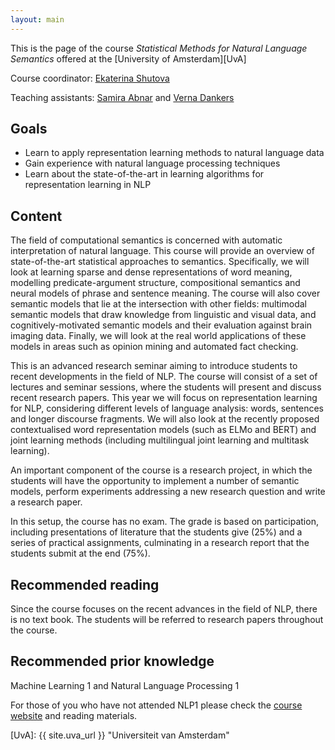 ```yaml
---
layout: main
---
```


This is the page of the course *Statistical Methods for Natural Language Semantics* offered at the [University of Amsterdam][UvA]

Course coordinator: [Ekaterina Shutova](//www.cl.cam.ac.uk/~es407/)

Teaching assistants: [Samira Abnar](mailto:s.abnar@uva.nl) and [Verna Dankers](mailto:verna.dankers@student.uva.nl)

## Goals

- Learn to apply representation learning methods to natural language data
- Gain experience with natural language processing techniques
- Learn about the state-of-the-art in learning algorithms for representation learning in NLP

## Content

The field of computational semantics is concerned with automatic interpretation of natural language. This course will provide an overview of state-of-the-art statistical approaches to semantics. Specifically, we will look at learning sparse and dense representations of word meaning, modelling predicate-argument structure, compositional semantics and neural models of phrase and sentence meaning. The course will also cover semantic models that lie at the intersection with other fields: multimodal semantic models that draw knowledge from linguistic and visual data, and cognitively-motivated semantic models and their evaluation against brain imaging data. Finally, we will look at the real world applications of these models in areas such as opinion mining and automated fact checking.

This is an advanced research seminar aiming to introduce students to recent developments in the field of NLP. The course will consist of a set of lectures and seminar sessions, where the students will present and discuss recent research papers. This year we will focus on representation learning for NLP, considering different levels of language analysis: words, sentences and longer discourse fragments. We will also look at the recently proposed contextualised word representation models (such as ELMo and BERT) and joint learning methods (including multilingual joint learning and multitask learning).

An important component of the course is a research project, in which the students will have the opportunity to implement a number of semantic models, perform experiments addressing a new research question and write a research paper.

In this setup, the course has no exam. The grade is based on participation, including presentations of literature that the students give (25%) and a series of practical assignments, culminating in a research report that the students submit at the end (75%).

## Recommended reading

Since the course focuses on the recent advances in the field of NLP, there is no text book. The students will be referred to research papers throughout the course.

## Recommended prior knowledge

Machine Learning 1 and Natural Language Processing 1

For those of you who have not attended NLP1 please check the [course website](https://cl-illc.github.io/nlp1/) and reading materials.




[UvA]: {{ site.uva_url }} "Universiteit van Amsterdam"
